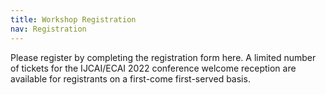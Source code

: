 ```yaml
---
title: Workshop Registration
nav: Registration
---
```


Please register by completing the registration form here. A limited number of tickets for the IJCAI/ECAI 2022 conference welcome reception are available for registrants on a first-come first-served basis.